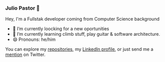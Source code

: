 ### Julio Pastor 👋

Hey, I'm a Fullstak developer coming from Computer Science background


- 🔭 I’m currently loocking for a new oportunities 
- 🌱 I’m currently learning climb stuff, play guitar & software architecture. 
- 😄 Pronouns: he/him

You can  explore my [repositories][repos], my [LinkedIn profile][linkedin], or just send me a [mention](https://twitter.com/pazthor) on Twitter.

[repos]: https://github.com/pazthor?tab=repositories
[linkedin]: https://www.linkedin.com/in/pazthor/

